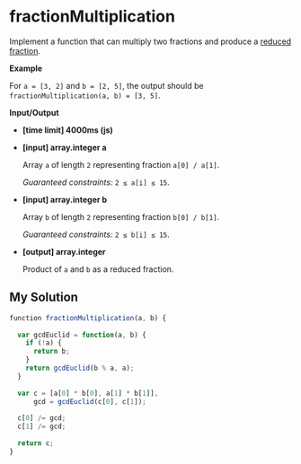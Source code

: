 # fractionMultiplication
﻿Implement a function that can multiply two fractions and produce a [reduced fraction](keyword://reduced-fraction).

**Example**

For `a = [3, 2]` and `b = [2, 5]`, the output should be
`fractionMultiplication(a, b) = [3, 5]`.

**Input/Output**

*   **[time limit] 4000ms (js)**

*   **[input] array.integer a**

    Array `a` of length `2` representing fraction `a[0] / a[1]`.

    _Guaranteed constraints:_
    `2 ≤ a[i] ≤ 15`.

*   **[input] array.integer b**

    Array `b` of length `2` representing fraction `b[0] / b[1]`.

    _Guaranteed constraints:_
    `2 ≤ b[i] ≤ 15`.

*   **[output] array.integer**

    Product of `a` and `b` as a reduced fraction.


## My Solution
```javascript
﻿function fractionMultiplication(a, b) {
​
  var gcdEuclid = function(a, b) {
    if (!a) {
      return b;
    }
    return gcdEuclid(b % a, a);
  }
​
  var c = [a[0] * b[0], a[1] * b[1]],
      gcd = gcdEuclid(c[0], c[1]);
​
  c[0] /= gcd;
  c[1] /= gcd;
​
  return c;
}
​
```
